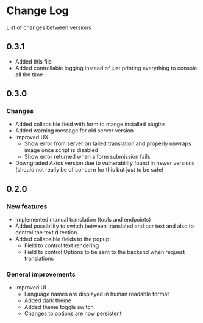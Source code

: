 # Change Log

List of changes between versions

## 0.3.1

- Added this file
- Added controllable logging instead of just printing everything to console all the time

## 0.3.0

### Changes

- Added collapsible field with form to mange installed plugins
- Added warning message for old server version
- Improved UX
  - Show error from server on failed translation and properly unwraps image once script is disabled
  - Show error returned when a form submission fails
- Downgraded Axios version due to vulnerability found in newer versions (should not really be of concern for this but just to be safe)

## 0.2.0

### New features

- Implemented manual translation (tools and endpoints)
- Added possibility to switch between translated and ocr text and also to control the text direction
- Added collapsible fields to the popup
  - Field to control text rendering
  - Field to control Options to be sent to the backend when request translations 

### General improvements

- Improved UI
  - Language names are displayed in human readable format
  - Added dark theme
  - Added theme toggle switch
  - Changes to options are now persistent
